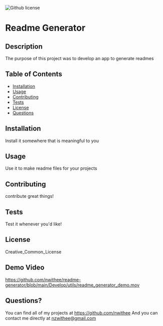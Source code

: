 
  ![Github license](http://img.shields.io/badge/License-Creative_Common_License-blue.svg)

  # Readme Generator

  ## Description
  The purpose of this project was to develop an app to generate readmes

  ## Table of Contents
  * [Installation](#installation)
  * [Usage](#usage)
  * [Contributing](#contributing)
  * [Tests](#tests)
  * [License](#license)
  * [Questions](#questions)

  ## Installation
  Install it somewhere that is meaningful to you

  ## Usage
  Use it to make readme files for your projects

  ## Contributing
  contribute great things!

  ## Tests
  Test it whenever you'd like!

  ## License
  Creative_Common_License

  ## Demo Video
  https://github.com/nwithee/readme-generator/blob/main/Develop/utils/readme_generator_demo.mov
  
  ## Questions?
  You can find all of my projects at https://github.com/nwithee
  And you can contact me directly at nzwithee@gmail.com

